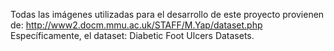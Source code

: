 Todas las imágenes utilizadas para el desarrollo de este proyecto provienen de:
http://www2.docm.mmu.ac.uk/STAFF/M.Yap/dataset.php
Específicamente, el dataset: Diabetic Foot Ulcers Datasets.
